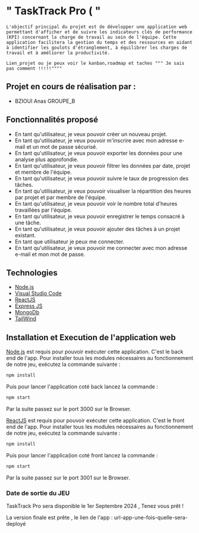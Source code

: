 # " TaskTrack Pro ( " 


``` Description de votre projet
L'objectif principal du projet est de développer une application web permettant d'afficher et de suivre les indicateurs clés de performance (KPI) concernant la charge de travail au sein de l'équipe. Cette application facilitera la gestion du temps et des ressources en aidant à identifier les goulots d'étranglement, à équilibrer les charges de travail et à améliorer la productivité.

Lien_projet ou je peux voir le kanban,roadmap et taches """ Je sais pas comment !!!!!""""

```

## Projet en cours de réalisation par :

- BZIOUI Anas GROUPE_B



## Fonctionnalités proposé

- En tant qu'utilisateur, je veux pouvoir créer un nouveau projet.
- En tant qu'utilisateur, je veux pouvoir m'inscrire avec mon adresse e-mail et un mot de passe sécurisé. 
- En tant qu'utilisateur, je veux pouvoir exporter les données pour une analyse plus approfondie.
- En tant qu'utilisateur, je veux pouvoir filtrer les données par date, projet et membre de l'équipe.
- En tant qu'utilisateur, je veux pouvoir suivre le taux de progression des tâches.
- En tant qu'utilisateur, je veux pouvoir visualiser la répartition des heures par projet et par membre de l'équipe. 
- En tant qu'utilisateur, je veux pouvoir voir le nombre total d'heures travaillées par l'équipe.
- En tant qu'utilisateur, je veux pouvoir enregistrer le temps consacré à une tâche.
- En tant qu'utilisateur, je veux pouvoir ajouter des tâches à un projet existant.
- En tant que utilisateur je peux me connecter.
- En tant qu'utilisateur, je veux pouvoir me connecter avec mon adresse e-mail et mon mot de passe.


## Technologies

- [Node.js](https://nodejs.org/)
- [Visual Studio Code](https://code.visualstudio.com/)
- [ReactJS](https://reactjs.org/)
- [Express JS](https://expressjs.com/)
- [MongoDb](https://www.mongodb.com/)
- [TailWind](https://tailwindcss.com/)

## Installation et Execution de l'application web

[Node.js](https://nodejs.org/) est requis pour pouvoir exécuter cette application. C'est le back end de l'app. Pour installer tous les modules nécessaires au fonctionnement de notre jeu, exécutez la commande suivante :

```sh
npm install

```

Puis pour lancer l'application coté back lancez la commande : 

```sh
npm start

```

Par la suite passez sur le port 3000 sur le Browser.

[ReactJS](https://reactjs.org/) est requis pour pouvoir exécuter cette application. C'est le front end de l'app. Pour installer tous les modules nécessaires au fonctionnement de notre jeu, exécutez la commande suivante :

```sh
npm install

```

Puis pour lancer l'applica(ion coté front lancez la commande : 

```sh
npm start

```

Par la suite passez sur le port 3001 sur le Browser.



### Date de sortie du JEU

TaskTrack Pro sera disponible le 1er Septembre 2024 , Tenez vous prêt !

La version finale est prête , le lien de l'app : url-app-une-fois-quelle-sera-deployé
